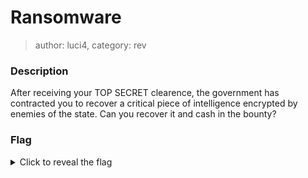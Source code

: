 # Ransomware

> author: luci4, category: rev

### Description

After receiving your TOP SECRET clearence, the government has contracted you to recover a critical piece of intelligence encrypted by enemies of the state. Can you recover it and cash in the bounty?

### Flag

<details>
  <summary>Click to reveal the flag</summary>
           HCamp{c0ntr0ll3ed_f0ld3r_4cc3ss_ftw!}
</details>